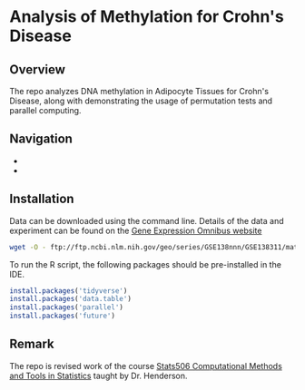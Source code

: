 # Analysis of Methylation for Crohn's Disease

## Overview
The repo analyzes DNA methylation in Adipocyte Tissues for Crohn's Disease, along with demonstrating the usage of permutation tests and parallel computing.

## Navigation
- 
- 

## Installation
Data can be downloaded using the command line. Details of the data and experiment can be found on the [Gene Expression Omnibus website](https://www.ncbi.nlm.nih.gov/geo/query/acc.cgi?acc=GSE138311)

```bash
wget -O - ftp://ftp.ncbi.nlm.nih.gov/geo/series/GSE138nnn/GSE138311/matrix/GSE138311_series_matrix.txt.gz | gunzip -c > matrix.txt
```

To run the R script, the following packages should be pre-installed in the IDE.
```r
install.packages('tidyverse')
install.packages('data.table')
install.packages('parallel')
install.packages('future')
```

## Remark
The repo is  revised work of the course [Stats506 Computational Methods and Tools in Statistics](https://jbhender.github.io/Stats506/F19/index.html) taught by Dr. Henderson.
